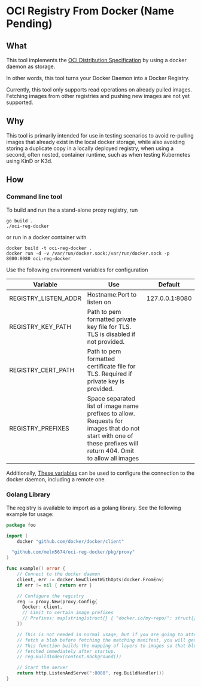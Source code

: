 # OCI Registry From Docker (Name Pending)

## What

This tool implements the [OCI Distribution Specification](https://github.com/opencontainers/distribution-spec) by using a docker daemon as storage.

In other words, this tool turns your Docker Daemon into a Docker Registry.

Currently, this tool only supports read operations on already pulled images. Fetching images
from other registries and pushing new images are not yet supported.

## Why

This tool is primarily intended for use in testing scenarios to avoid re-pulling images 
that already exist in the local docker storage, while also avoiding storing a duplicate
copy in a locally deployed registry, when using a second, often nested, container runtime,
such as when testing Kubernetes using KinD or K3d.

## How

### Command line tool

To build and run the a stand-alone proxy registry, run

```
go build .
./oci-reg-docker
```

or run in a docker container with

```
docker build -t oci-reg-docker .
docker run -d -v /var/run/docker.sock:/var/run/docker.sock -p 8080:8080 oci-reg-docker
```

Use the following environment variables for configuration

| Variable | Use | Default |
| -------- | --- | ------- |
| REGISTRY_LISTEN_ADDR | Hostname:Port to listen on | 127.0.0.1:8080 |
| REGISTRY_KEY_PATH | Path to pem formatted private key file for TLS. TLS is disabled if not provided. | |
| REGISTRY_CERT_PATH | Path to pem formatted certificate file for TLS. Required if private key is provided. | |
| REGISTRY_PREFIXES | Space separated list of image name prefixes to allow. Requests for images that do not start with one of these prefixes will return 404. Omit to allow all images | |

Additionally, [These variables](https://pkg.go.dev/github.com/docker/docker/client#FromEnv) can be used to configure
the connection to the docker daemon, including a remote one.


### Golang Library

The registry is available to import as a golang library. See the following example for usage:

```go
package foo

import (
	docker "github.com/docker/docker/client"

  "github.com/meln5674/oci-reg-docker/pkg/proxy"
)

func example() error {
    // Connect to the docker daemon
    client, err := docker.NewClientWithOpts(docker.FromEnv)
    if err != nil { return err }

    // Configure the registry
    reg := proxy.New(proxy.Config{
      Docker: client,
      // Limit to certain image prefixes
      // Prefixes: map[string]struct{} { "docker.io/my-repo/": struct{}{} }
    })

    // This is not needed in normal usage, but if you are going to attempt to
    // fetch a blob before fetching the matching manifest, you will get a 404.
    // This function builds the mapping of layers to images so that blobs can be
    // fetched immediately after startup.
    // reg.BuildIndex(context.Background()) 

    // Start the server
    return http.ListenAndServe(":8080", reg.BuildHandler())
}

```
